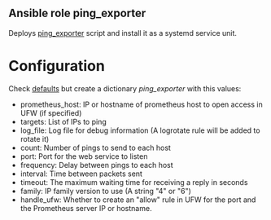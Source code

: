 ## Ansible role ping_exporter

Deploys [ping_exporter](https://github.com/ajdelgado/ping_exporter) script and install it as a systemd service unit.

# Configuration

Check [defaults](/defaults/main.yml) but create a dictionary *ping_exporter* with this values:
- prometheus_host: IP or hostname of prometheus host to open access in UFW (if specified)
- targets: List of IPs to ping
- log_file: Log file for debug information (A logrotate rule will be added to rotate it)
- count: Number of pings to send to each host
- port: Port for the web service to listen
- frequency: Delay between pings to each host
- interval: Time between packets sent
- timeout: The maximum waiting time for receiving a reply in seconds
- family: IP family version to use (A string "4" or "6")
- handle_ufw: Whether to create an "allow" rule in UFW for the port and the Prometheus server IP or hostname.
